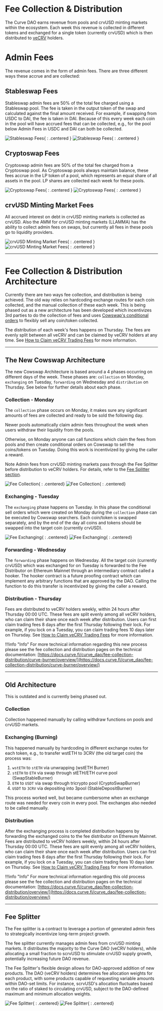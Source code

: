 <h1>Fee Collection & Distribution</h1>

The Curve DAO earns revenue from pools and crvUSD minting markets within the ecosystem.  Each week this revenue is collected in different tokens and exchanged for a single token (currently crvUSD) which is then distributed to [veCRV](./overview.md) holders.

# **Admin Fees**

The revenue comes in the form of admin fees.  There are three different ways these accrue and are collected:

## **Stableswap Fees**

Stableswap admin fees are 50% of the total fee charged using a Stableswap pool.  The fee is taken in the output token of the swap and calculated against the final amount received. For example, if swapping from USDC to DAI, the fee is taken in DAI.  Because of this every week each coin in the pool will have accrued fees that can be collected, e.g., for the pool below Admin Fees in USDC and DAI can both be collected.

![Stableswap Fees](../images/fee_collection/stableswap_fees.svg#only-light){ : .centered }
![Stableswap Fees](../images/fee_collection/stableswap_fees_dark.svg#only-dark){ : .centered }

## **Cryptoswap Fees**

Cryptoswap admin fees are 50% of the total fee charged from a Cryptoswap pool.  As Cryptoswap pools always maintain balance, these fees accrue in the LP token of a pool, which represents an equal share of all assets in the pool.  LP shares are collected each week for these pools.

![Cryptoswap Fees](../images/fee_collection/cryptoswap_fees.svg#only-light){ : .centered }
![Cryptoswap Fees](../images/fee_collection/cryptoswap_fees_dark.svg#only-dark){ : .centered }

## **crvUSD Minting Market Fees**

All accrued interest on debt in crvUSD minting markets is collected as crvUSD.  Also the AMM for crvUSD minting markets (LLAMMA) has the ability to collect admin fees on swaps, but currently all fees in these pools go to liquidity providers.

![crvUSD Minting Market Fees](../images/fee_collection/crvusd_fees.svg#only-light){ : .centered }
![crvUSD Minting Market Fees](../images/fee_collection/crvusd_fees_dark.svg#only-dark){ : .centered }


---

# **Fee Collection & Distribution Architecture**

Currently there are two ways fee collection, and distribution is being achieved.  The old way relies on hardcoding exchange routes for each coin collected, and the manual collection of these each week.  This is being phased out as a new architecture has been developed which incentivizes 3rd parties to do the collection of fees and uses [Cowswap's conditional orders](https://blog.cow.fi/introducing-the-programmatic-order-framework-from-cow-protocol-088a14cb0375) to flexibly sell any coin/token collected.

The distribution of each week's fees happens on Thursday.  The fees are evenly split between all veCRV and can be claimed by veCRV holders at any time.  See [How to Claim veCRV Trading Fees](./claiming-trading-fees.md) for more information.

---

## **The New Cowswap Architecture**

The new Cowswap Architecture is based around a 4 phases occurring on different days of the week.  These phases are: `collection` on Monday, `exchanging` on Tuesday, `forwarding` on Wednesday and `distribution` on Thursday.  See below for further details about each phase.

### **Collection** - Monday

The `collection` phase occurs on Monday, it makes sure any significant amounts of fees are collected and ready to be sold the following day.

Newer pools automatically claim admin fees throughout the week when users withdraw their liquidity from the pools.  

Otherwise, on Monday anyone can call functions which claim the fees from pools and then create conditional orders on Cowswap to sell the coins/tokens on Tuesday.  Doing this work is incentivized by giving the caller a reward.

Note Admin fees from crvUSD minting markets pass through the Fee Splitter before distribution to veCRV holders. For details, refer to the [Fee Splitter section](#fee-splitter).

![Fee Collection](../images/fee_collection/fee_collecting_phase.svg#only-light){ : .centered}
![Fee Collection](../images/fee_collection/fee_collecting_phase_dark.svg#only-dark){ : .centered}

### **Exchanging** - Tuesday

The `exchanging` phase happens on Tuesday.  In this phase the conditional sell orders which were created on Monday during the `collection` phase can be executed by Cowswap searchers.  Each coin/token is swapped separately, and by the end of the day all coins and tokens should be swapped into the target coin (currently crvUSD).

![Fee Exchanging](../images/fee_collection/fee_exchanging_phase.svg#only-light){ : .centered}
![Fee Exchanging](../images/fee_collection/fee_exchanging_phase_dark.svg#only-dark){ : .centered}

### **Forwarding** - Wednesday

The `forwarding` phase happens on Wednesday.  All the target coin (currently crvUSD) which was exchanged for on Tuesday is forwarded to the Fee Distributor on Ethereum Mainnet through an intermediary contract called a hooker.  The hooker contract is a future proofing contract which can implement any arbitrary functions that are approved by the DAO.  Calling the function to do this transfer is incentivized by giving the caller a reward.

### **Distribution** - Thursday

Fees are distributed to veCRV holders weekly, within 24 hours after Thursday 00:00 UTC. These fees are split evenly among all veCRV holders, who can claim their share once each week after distribution. Users can first claim trading fees 8 days after the first Thursday following their lock. For example, if you lock on a Tuesday, you can claim trading fees 10 days later on Thursday. See [How to Claim veCRV Trading Fees](./claiming-trading-fees.md) for more information.

!!!info "Info"
    For more technical information regarding this new process please see the fee collection and distribution pages on the technical documentation: [https://docs.curve.fi/curve_dao/fee-collection-distribution/curve-burner/overview/](https://docs.curve.fi/curve_dao/fee-collection-distribution/curve-burner/overview/)

---

## **Old Architecture**

This is outdated and is currently being phased out.  

### **Collection**

Collection happened manually by calling withdraw functions on pools and crvUSD markets.

### **Exchanging (Burning)**

This happened manually by hardcoding in different exchange routes for each token, e.g., to transfer wstETH to 3CRV (the old target coin) the process was:

1. `wstETH` to `stETH` via unwrapping (wstETH Burner)
2. `stETH` to `ETH` via swap through stETH/ETH curve pool (SwapStableBurner)
3. `ETH` to `USDT` via swap through tricrypto pool (CryptoSwapBurner)
4. `USDT` to `3CRV` via depositing into 3pool (StableDepositBurner)

This process worked well, but became cumbersome when an exchange route was needed for every coin in every pool.  The exchanges also needed to be called manually.

### **Distribution**

After the exchanging process is completed distribution happens by forwarding the exchanged coins to the fee distributor on Ethereum Mainnet.  Fees are distributed to veCRV holders weekly, within 24 hours after Thursday 00:00 UTC. These fees are split evenly among all veCRV holders, who can claim their share once each week after distribution. Users can first claim trading fees 8 days after the first Thursday following their lock. For example, if you lock on a Tuesday, you can claim trading fees 10 days later on Thursday. See [How to Claim veCRV Trading Fees](./claiming-trading-fees.md) for more information.

!!!info "Info"
    For more technical information regarding this old process please see the fee collection and distribution pages on the technical documentation: [https://docs.curve.fi/curve_dao/fee-collection-distribution/overview/](https://docs.curve.fi/curve_dao/fee-collection-distribution/overview/)

---

## **Fee Splitter**

The Fee splitter is a contract to leverage a portion of generated admin fees to strategically incentivize long-term project growth.

The fee splitter currently manages admin fees from crvUSD minting markets. It distributes the majority to the Curve DAO (veCRV holders), while allocating a small fraction to scrvUSD to stimulate crvUSD supply growth, potentially increasing future DAO revenue.

The Fee Splitter's flexible design allows for DAO-approved addition of new products. The DAO (veCRV holders) determines fee allocation weights for each product, with some products capable of requesting variable amounts within DAO-set limits. For instance, scrvUSD's allocation fluctuates based on the ratio of staked to circulating crvUSD, subject to the DAO-defined maximum and minimum allocation weights.

![Fee Splitter](../images/fee_collection/fee_splitter.svg#only-light){ : .centered}
![Fee Splitter](../images/fee_collection/fee_splitter_dark.svg#only-dark){ : .centered}